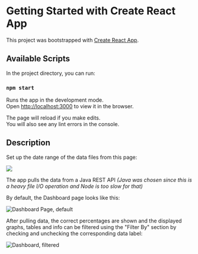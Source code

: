 # Getting Started with Create React App

This project was bootstrapped with [Create React App](https://github.com/facebook/create-react-app).

## Available Scripts

In the project directory, you can run:

### `npm start`

Runs the app in the development mode.\
Open [http://localhost:3000](http://localhost:3000) to view it in the browser.

The page will reload if you make edits.\
You will also see any lint errors in the console.

## Description

Set up the date range of the data files from this page:

![](https://i.ibb.co/51WJmqs/XLS-Merger-Date-Range.png)

The app pulls the data from a Java REST API 
_(Java was chosen since this is a heavy file I/O operation and Node is too slow for that)_

By default, the Dashboard page looks like this:

![Dashboard Page, default](https://i.ibb.co/420ZsF8/default.png)

After pulling data, the correct percentages are shown and the displayed graphs, tables and info can be filtered using the "Filter By" section by checking and unchecking the corresponding data label:

![Dashboard, filtered](https://i.ibb.co/9TYYBgP/filtered-dashboard.png)

